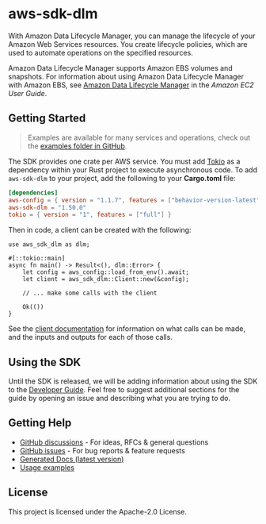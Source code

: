 # aws-sdk-dlm

With Amazon Data Lifecycle Manager, you can manage the lifecycle of your Amazon Web Services resources. You create lifecycle policies, which are used to automate operations on the specified resources.

Amazon Data Lifecycle Manager supports Amazon EBS volumes and snapshots. For information about using Amazon Data Lifecycle Manager with Amazon EBS, see [Amazon Data Lifecycle Manager](https://docs.aws.amazon.com/AWSEC2/latest/UserGuide/snapshot-lifecycle.html) in the _Amazon EC2 User Guide_.

## Getting Started

> Examples are available for many services and operations, check out the
> [examples folder in GitHub](https://github.com/awslabs/aws-sdk-rust/tree/main/examples).

The SDK provides one crate per AWS service. You must add [Tokio](https://crates.io/crates/tokio)
as a dependency within your Rust project to execute asynchronous code. To add `aws-sdk-dlm` to
your project, add the following to your **Cargo.toml** file:

```toml
[dependencies]
aws-config = { version = "1.1.7", features = ["behavior-version-latest"] }
aws-sdk-dlm = "1.50.0"
tokio = { version = "1", features = ["full"] }
```

Then in code, a client can be created with the following:

```rust,no_run
use aws_sdk_dlm as dlm;

#[::tokio::main]
async fn main() -> Result<(), dlm::Error> {
    let config = aws_config::load_from_env().await;
    let client = aws_sdk_dlm::Client::new(&config);

    // ... make some calls with the client

    Ok(())
}
```

See the [client documentation](https://docs.rs/aws-sdk-dlm/latest/aws_sdk_dlm/client/struct.Client.html)
for information on what calls can be made, and the inputs and outputs for each of those calls.

## Using the SDK

Until the SDK is released, we will be adding information about using the SDK to the
[Developer Guide](https://docs.aws.amazon.com/sdk-for-rust/latest/dg/welcome.html). Feel free to suggest
additional sections for the guide by opening an issue and describing what you are trying to do.

## Getting Help

* [GitHub discussions](https://github.com/awslabs/aws-sdk-rust/discussions) - For ideas, RFCs & general questions
* [GitHub issues](https://github.com/awslabs/aws-sdk-rust/issues/new/choose) - For bug reports & feature requests
* [Generated Docs (latest version)](https://awslabs.github.io/aws-sdk-rust/)
* [Usage examples](https://github.com/awslabs/aws-sdk-rust/tree/main/examples)

## License

This project is licensed under the Apache-2.0 License.

